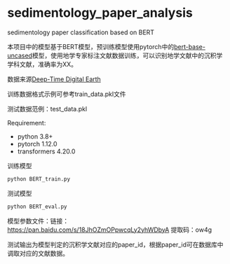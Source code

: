 # sedimentology_paper_analysis
sedimentology paper classification based on BERT

本项目中的模型基于BERT模型，预训练模型使用pytorch中的[bert-base-uncased](https://huggingface.co/bert-base-uncased)模型，使用地学专家标注文献数据训练，可以识别地学文献中的沉积学学科文献，准确率为XX。

数据来源[Deep-Time Digital Earth](https://ddescholar.acemap.info/)

训练数据格式示例可参考train_data.pkl文件

测试数据范例：test_data.pkl

Requirement:
- python 3.8+
- pytorch 1.12.0
- transformers 4.20.0

训练模型
```python
python BERT_train.py
```
测试模型
```python
python BERT_eval.py
```

模型参数文件：链接：<https://pan.baidu.com/s/18JhOZmOPpwcqLy2yhWDbyA> 提取码：ow4g

测试输出为模型判定的沉积学文献对应的paper_id，根据paper_id可在数据库中调取对应的文献数据。

